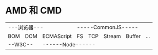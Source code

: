 # AMD 和 CMD

<table align="center">
   <tr>
        <td text-align:center colspan="3">---浏览器---</td>
        <td colspan="5">-----CommonJS-----</td>  
   </tr>
   <tr>
   	<td >BOM</td>
	<td>DOM</td>
	<td>ECMAScript</td>
	<td>FS</td>
	<td>TCP</td>
	<td>Stream</td>
	<td>Buffer</td>
	<td>...</td>
   </tr>
   <tr>
        <td colspan="2">--W3C--</td>
        <td colspan="6">------Node------</td> 
   </tr>
</table>

